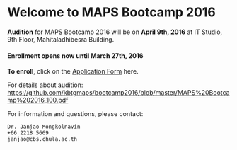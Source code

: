 # Welcome to MAPS Bootcamp 2016

**Audition** for MAPS Bootcamp 2016 will be on **April 9th, 2016** at IT Studio, 9th Floor, Mahitaladhibesra Building.

#### Enrollment opens now until March 27th, 2016
**To enroll**, click on the [Application Form](http://www.goo.gl/forms/rzJWvTF5le) here.

For details about audition:
https://github.com/kbtgmaps/bootcamp2016/blob/master/MAPS%20Bootcamp%202016_100.pdf

For information and questions, please contact:

	Dr. Janjao Mongkolnavin
	+66 2218 5669
	janjao@cbs.chula.ac.th
